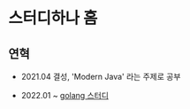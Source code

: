 # 스터디하나 홈

## 연혁
- 2021.04 결성, 'Modern Java' 라는 주제로 공부

- 2022.01 ~ [golang 스터디](https://github.com/hanatour/study/wiki/2022.01.19-2022%EB%85%84-%EC%8A%A4%ED%84%B0%EB%94%94-%EA%B3%84%ED%9A%8D)
